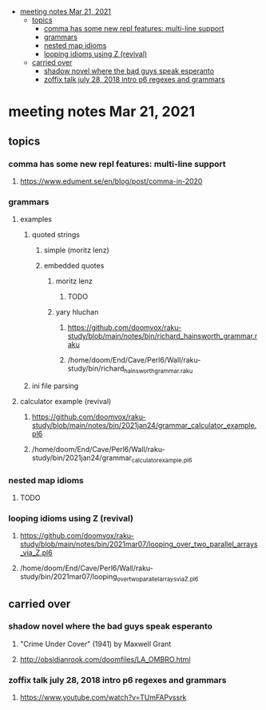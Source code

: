 - [meeting notes Mar 21, 2021](#org4087cdc)
  - [topics](#org496f4c4)
    - [comma has some new repl features: multi-line support](#org6adef7f)
    - [grammars](#org07f2ec2)
    - [nested map idioms](#orgef6a17a)
    - [looping idioms using Z (revival)](#org66c7be7)
  - [carried over](#orgc47305a)
    - [shadow novel where the bad guys speak esperanto](#orgcb76451)
    - [zoffix talk july 28, 2018 intro p6 regexes and grammars](#orgc4cbeed)


<a id="org4087cdc"></a>

# meeting notes Mar 21, 2021


<a id="org496f4c4"></a>

## topics


<a id="org6adef7f"></a>

### comma has some new repl features: multi-line support

1.  <https://www.edument.se/en/blog/post/comma-in-2020>


<a id="org07f2ec2"></a>

### grammars

1.  examples

    1.  quoted strings
    
        1.  simple (moritz lenz)
        
        2.  embedded quotes
        
            1.  moritz lenz
            
                1.  TODO 
            
            2.  yary hluchan
            
                1.  <https://github.com/doomvox/raku-study/blob/main/notes/bin/richard_hainsworth_grammar.raku>
                
                2.  /home/doom/End/Cave/Perl6/Wall/raku-study/bin/richard<sub>hainsworth</sub><sub>grammar.raku</sub>
    
    2.  ini file parsing

2.  calculator example (revival)

    1.  <https://github.com/doomvox/raku-study/blob/main/notes/bin/2021jan24/grammar_calculator_example.pl6>
    
    2.  /home/doom/End/Cave/Perl6/Wall/raku-study/bin/2021jan24/grammar<sub>calculator</sub><sub>example.pl6</sub>


<a id="orgef6a17a"></a>

### nested map idioms

1.  TODO 


<a id="org66c7be7"></a>

### looping idioms using Z (revival)

1.  <https://github.com/doomvox/raku-study/blob/main/notes/bin/2021mar07/looping_over_two_parallel_arrays_via_Z.pl6>

2.  /home/doom/End/Cave/Perl6/Wall/raku-study/bin/2021mar07/looping<sub>over</sub><sub>two</sub><sub>parallel</sub><sub>arrays</sub><sub>via</sub><sub>Z.pl6</sub>


<a id="orgc47305a"></a>

## carried over


<a id="orgcb76451"></a>

### shadow novel where the bad guys speak esperanto

1.  "Crime Under Cover" (1941) by Maxwell Grant

2.  <http://obsidianrook.com/doomfiles/LA_OMBRO.html>


<a id="orgc4cbeed"></a>

### zoffix talk july 28, 2018 intro p6 regexes and grammars

1.  <https://www.youtube.com/watch?v=TUmFAPvssrk>
